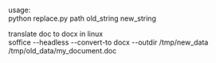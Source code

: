usage:  
python replace.py path old_string new_string  

translate doc to docx in linux  
soffice --headless --convert-to docx --outdir /tmp/new_data  /tmp/old_data/my_document.doc
